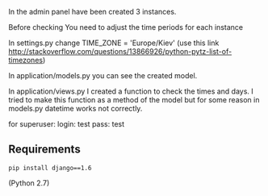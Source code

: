 
In the admin panel have been created 3 instances.

Before checking You need to adjust the time periods for each instance

In settings.py change TIME_ZONE = 'Europe/Kiev' 
(use this link http://stackoverflow.com/questions/13866926/python-pytz-list-of-timezones)


In application/models.py you can see the created model.

In application/views.py I created a function to check the times and days.
I tried to make this function as a method of the model
but for some reason in models.py datetime works not correctly.


for superuser:
login: test
pass:  test

Requirements
------------

    pip install django==1.6

(Python 2.7)